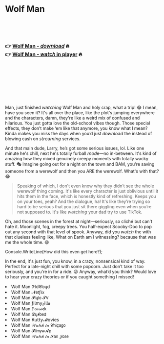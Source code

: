 <h1>Wolf Man</h1>

<br><br><br>

<h3>👉 <a href="https://Patricks-geltiterworl1971.github.io/rohjjkuqvh/">Wolf Man - 𝘥𝘰𝘸𝘯𝘭𝘰𝘢𝘥</a> 🔥<br>
👉 <a href="https://Patricks-geltiterworl1971.github.io/rohjjkuqvh/">Wolf Man - 𝘸𝘢𝘵𝘤𝘩 in player</a> 🔥
</h3>



<br><br><br><br><br><br><br>


Man, just finished 𝘸𝘢𝘵𝘤𝘩𝘪𝘯𝘨 Wolf Man and holy crap, what a trip! 😂 I mean, have you seen it? It's all over the place, like the plot's jumping everywhere and the characters, damn, they're like a weird mix of confused and hilarious. You just gotta love the old-school vibes though. Those special effects, they don’t make ‘em like that anymore, you know what I mean? Kinda makes you miss the days when you’d just 𝘥𝘰𝘸𝘯𝘭𝘰𝘢𝘥 the   instead of blowing cash on 𝘴𝘵𝘳𝘦𝘢𝘮𝘪𝘯𝘨 services.

And that main dude, Larry, he’s got some serious issues, lol. Like one minute he's chill, next he's totally furball 𝘮𝘰𝘥e—no in-between. It's kind of amazing how they mixed genuinely creepy moments with totally wacky stuff. 🎭 Imagine going out for a night on the town and BAM, you're saving someone from a werewolf and then you ARE the werewolf. What's with that? 😂

> Speaking of which, I don't even know why they didn’t see the whole werewolf thing coming. It's like every character is just oblivious until it hits them in the face, which is honestly kind of refreshing. Keeps you on your toes, yeah? And the dialogue, ha! It's like they’re trying so hard to be serious that you just sit there giggling even when you’re not supposed to. It's like 𝘸𝘢𝘵𝘤𝘩𝘪𝘯𝘨 your dad try to use TikTok.

Oh, and those scenes in the forest at night—seriously, so cliché but can't hate it. Moonlight, fog, creepy trees. You half-expect Scooby-Doo to pop out any second with that level of spook. Anyway, did you 𝘸𝘢𝘵𝘤𝘩 the   with that clueless feeling like, What on Earth am I witnessing? because that was me the whole time. 😅 

Console.WriteLine(How did this even get here?);

In the end, it's just fun, you know, in a crazy, nonsensical kind of way. Perfect for a late-night chill with some popcorn. Just don’t take it too seriously, and you're in for a ride. 😜 Anyway, what’d you think? Would love to hear your crazy theories or if you caught something I missed!

<li>Wolf Man 𝓥𝗂ԁ𝓒𝗅𝗈ųԁ</li>
<li>Wolf Man 𝓝𝖾𝗍ƒ𝗅𝗂𝗑</li>
<li>Wolf Man 𝓟𝗅ų𝗍𝗈 𝓣𝖵</li>
<li>Wolf Man ƒ𝗂𝗅𝗆𝗒𝓏𝗂𝗅𝗅𝖆</li>
<li>Wolf Man 𝙿𝑒𝒶𝒸𝓸𝐜𝗄</li>
<li>Wolf Man 𝓓ų𝓫𝖻𝖾𝖽</li>
<li>Wolf Man Ҝ𝗎𝗍𝗍𝗒𝓜𝗈ν𝗂𝖾𝗌</li>
<li>Wolf Man 𝒲𝒶𝓉𝒸𝒽 𝒾𝓃 𝓒𝗁𝗂ç𝖺𝗀𝗈</li>
<li>Wolf Man 𝓕𝗂𝗅𝗆𝗒𝗐𝓐ρ</li>
<li>Wolf Man 𝒲𝒶𝓉𝒸𝒽 𝒾𝓃 𝒮𝖺𝗇 𝒥𝗈𝗌𝖾</li>
